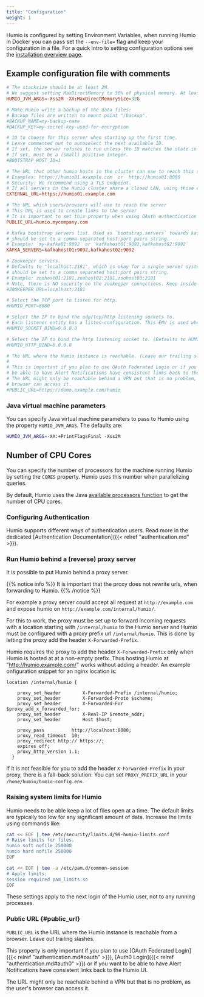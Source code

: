 ```yaml
---
title: "Configuration"
weight: 1
---
```


Humio is configured by setting Environment Variables, when running Humio in Docker you can pass
set the `--env-file=` flag and keep your configuration in a file.
For a quick intro to setting configuration options see the [installation overview page](/operation/installation).


## Example configuration file with comments

```toml
# The stacksize should be at least 2M.
# We suggest setting MaxDirectMemory to 50% of physical memory. At least 2G required.
HUMIO_JVM_ARGS=-Xss2M -XX:MaxDirectMemorySize=32G

# Make Humio write a backup of the data files:
# Backup files are written to mount point "/backup".
#BACKUP_NAME=my-backup-name
#BACKUP_KEY=my-secret-key-used-for-encryption

# ID to choose for this server when starting up the first time.
# Leave commented out to autoselect the next available ID.
# If set, the server refuses to run unless the ID matches the state in data.
# If set, must be a (small) positive integer.
#BOOTSTRAP_HOST_ID=1

# The URL that other humio hosts in the cluster can use to reach this server. Required.
# Examples: https://humio01.example.com  or  http://humio01:8080
# Security: We recommend using a TLS endpoint.
# If all servers in the Humio cluster share a closed LAN, using those endpoints may be okay.
EXTERNAL_URL=https://humio01.example.com

# The URL which users/browsers will use to reach the server
# This URL is used to create links to the server
# It is important to set this property when using OAuth authentication or alerts
PUBLIC_URL=humio.mycompany.com

# Kafka bootstrap servers list. Used as `bootstrap.servers` towards kafka.
# should be set to a comma separated host:port pairs string.
# Example: `my-kafka01:9092` or `kafkahost01:9092,kafkahost02:9092`
KAFKA_SERVERS=kafkahost01:9092,kafkahost02:9092

# Zookeeper servers.
# Defaults to "localhost:2181", which is okay for a single server system, but
# should be set to a comma separated host:port pairs string.
# Example: zoohost01:2181,zoohost02:2181,zoohost03:2181
# Note, there is NO security on the zookeeper connections. Keep inside trusted LAN.
#ZOOKEEPER_URL=localhost:2181

# Select the TCP port to listen for http.
#HUMIO_PORT=8080

# Select the IP to bind the udp/tcp/http listening sockets to.
# Each listener entity has a listen-configuration. This ENV is used when that is not set.
#HUMIO_SOCKET_BIND=0.0.0.0

# Select the IP to bind the http listening socket to. (Defaults to HUMIO_SOCKET_BIND)
#HUMIO_HTTP_BIND=0.0.0.0

# The URL where the Humio instance is reachable. (Leave our trailing slashes)
#
# This is important if you plan to use OAuth Federated Login or if you want to
# be able to have Alert Notifications have consistent links back to the Humio UI.
# The URL might only be reachable behind a VPN but that is no problem, as a
# browser can access it.
#PUBLIC_URL=https://demo.example.com/humio
```

### Java virtual machine parameters
You can specify Java virtual machine parameters to pass to Humio using the property `HUMIO_JVM_ARGS`. The defaults are:
```bash
HUMIO_JVM_ARGS=-XX:+PrintFlagsFinal -Xss2M
```

## Number of CPU Cores
You can specify the number of processors for the machine running Humio by setting the `CORES` property.
Humio uses this number when parallelizing queries.

By default, Humio uses the Java [available processors function](https://docs.oracle.com/javase/8/docs/api/java/lang/Runtime.html#availableProcessors--) to get the number of CPU cores.

### Configuring Authentication

Humio supports different ways of authentication users. Read more in the dedicated [Authentication Documentation]({{< relref "authentication.md" >}}).

### Run Humio behind a (reverse) proxy server
It is possible to put Humio behind a proxy server.

{{% notice info %}}
It is important that the proxy does not rewrite urls, when forwarding to Humio.
{{% /notice %}}

For example a proxy server could accept all request at `http://example.com` and expose humio on `http://example.com/internal/humio/`.

For this to work, the proxy must be set up to forward incoming requests with a location starting with `/internal/humio` to the Humio server and
Humio must be configured with a proxy prefix url `/internal/humio`. This is done by letting the proxy add the header `X-Forwarded-Prefix`.

Humio requires the proxy to add the header `X-Forwarded-Prefix` only when Humio is hosted at at a non-empty prefix.
Thus hosting Humio at "http://humio.example.com/" works without adding a header. An example onfiguration snippet for an nginx location is:

```nginx
location /internal/humio {

    proxy_set_header        X-Forwarded-Prefix /internal/humio;
    proxy_set_header        X-Forwarded-Proto $scheme;
    proxy_set_header        X-Forwarded-For $proxy_add_x_forwarded_for;
    proxy_set_header        X-Real-IP $remote_addr;
    proxy_set_header        Host $host;

    proxy_pass          http://localhost:8080;
    proxy_read_timeout  10;
    proxy_redirect http:// https://;
    expires off;
    proxy_http_version 1.1;
  }
```

If it is not feasible for you to add the header `X-Forwarded-Prefix` in your proxy, there is a fall-back solution: You can set `PROXY_PREFIX_URL` in your `/home/humio/humio-config.env`.

### Raising system limits for Humio

Humio needs to be able keep a lot of files open at a time. The default limits are typically too low for any significant amount of data. Increase the limits using commands like:

```bash
cat << EOF | tee /etc/security/limits.d/99-humio-limits.conf
# Raise limits for files.
humio soft nofile 250000
humio hard nofile 250000
EOF

cat << EOF | tee -a /etc/pam.d/common-session
# Apply limits:
session required pam_limits.so
EOF
```

These settings apply to the next login of the Humio user, not to any running processes.

### Public URL {#public_url}

`PUBLIC_URL` is the URL where the Humio instance is reachable from a browser.
Leave out trailing slashes.

This property is only important if you plan to use [OAuth Federated Login]({{< relref "authentication.md#oauth" >}}), [Auth0 Login]({{< relref "authentication.md#auth0" >}}) or if you want to
be able to have Alert Notifications have consistent links back to the Humio UI.

The URL might only be reachable behind a VPN but that is no problem, as the user's
browser can access it.
